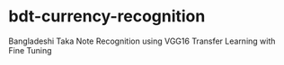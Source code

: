 # bdt-currency-recognition
Bangladeshi Taka Note Recognition using VGG16 Transfer Learning with Fine Tuning

